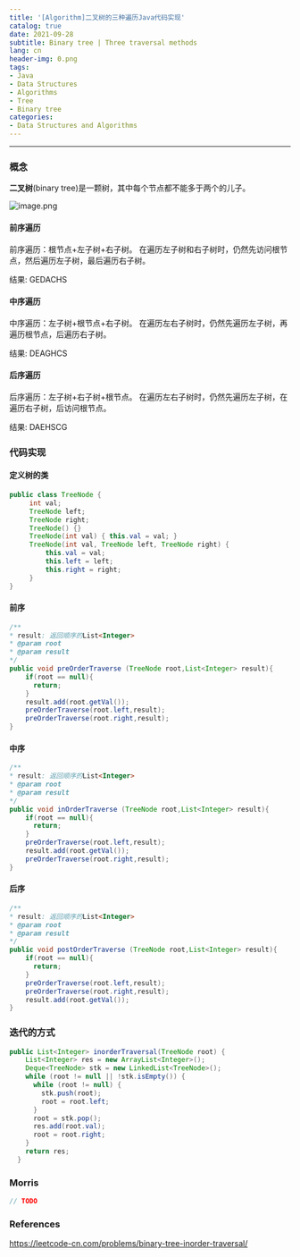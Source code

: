 ```yaml
---
title: '[Algorithm]二叉树的三种遍历Java代码实现'
catalog: true
date: 2021-09-28
subtitle: Binary tree | Three traversal methods 
lang: cn
header-img: 0.png
tags:
- Java
- Data Structures
- Algorithms
- Tree
- Binary tree
categories:
- Data Structures and Algorithms
---
```


---
### 概念
**二叉树**(binary tree)是一颗树，其中每个节点都不能多于两个的儿子。 

![image.png](1.png)

#### 前序遍历
前序遍历：根节点+左子树+右子树。
在遍历左子树和右子树时，仍然先访问根节点，然后遍历左子树，最后遍历右子树。

结果: GEDACHS

#### 中序遍历
中序遍历：左子树+根节点+右子树。
在遍历左右子树时，仍然先遍历左子树，再遍历根节点，后遍历右子树。

结果: DEAGHCS

#### 后序遍历
后序遍历：左子树+右子树+根节点。
在遍历左右子树时，仍然先遍历左子树，在遍历右子树，后访问根节点。

结果: DAEHSCG

### 代码实现
#### 定义树的类
```java
public class TreeNode {
     int val;
     TreeNode left;
     TreeNode right;
     TreeNode() {}
     TreeNode(int val) { this.val = val; }
     TreeNode(int val, TreeNode left, TreeNode right) {
         this.val = val;
         this.left = left;
         this.right = right;
     }
}
```

#### 前序
```java
/**
* result: 返回顺序的List<Integer>
* @param root
* @param result
*/
public void preOrderTraverse (TreeNode root,List<Integer> result){
    if(root == null){
      return;
    }
    result.add(root.getVal());
    preOrderTraverse(root.left,result);
    preOrderTraverse(root.right,result);
}
```

#### 中序
```java
/**
* result: 返回顺序的List<Integer>
* @param root
* @param result
*/
public void inOrderTraverse (TreeNode root,List<Integer> result){
    if(root == null){
      return;
    }
    preOrderTraverse(root.left,result);
    result.add(root.getVal());
    preOrderTraverse(root.right,result);
}
```

#### 后序
```java
/**
* result: 返回顺序的List<Integer>
* @param root
* @param result
*/
public void postOrderTraverse (TreeNode root,List<Integer> result){
    if(root == null){
      return;
    }
    preOrderTraverse(root.left,result);
    preOrderTraverse(root.right,result);
    result.add(root.getVal());
}
```

### 迭代的方式
```java
public List<Integer> inorderTraversal(TreeNode root) {
    List<Integer> res = new ArrayList<Integer>();
    Deque<TreeNode> stk = new LinkedList<TreeNode>();
    while (root != null || !stk.isEmpty()) {
      while (root != null) {
        stk.push(root);
        root = root.left;
      }
      root = stk.pop();
      res.add(root.val);
      root = root.right;
    }
    return res;
  }
```

### Morris
```java
// TODO 
```

### References
<https://leetcode-cn.com/problems/binary-tree-inorder-traversal/>
